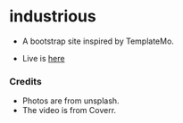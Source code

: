 
# industrious

* A bootstrap site inspired by TemplateMo.

* Live is [here](https://industrious-td.netlify.app/)

### Credits
* Photos are from unsplash.
* The video is from Coverr.